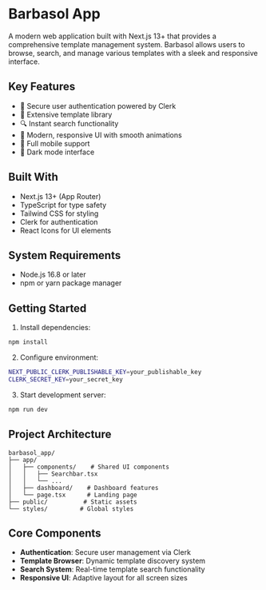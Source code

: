 # Barbasol App

A modern web application built with Next.js 13+ that provides a comprehensive template management system. Barbasol allows users to browse, search, and manage various templates with a sleek and responsive interface.

## Key Features

- 🔐 Secure user authentication powered by Clerk
- 🎨 Extensive template library
- 🔍 Instant search functionality
- 💫 Modern, responsive UI with smooth animations
- 📱 Full mobile support
- 🌙 Dark mode interface

## Built With

- Next.js 13+ (App Router)
- TypeScript for type safety
- Tailwind CSS for styling
- Clerk for authentication
- React Icons for UI elements

## System Requirements

- Node.js 16.8 or later
- npm or yarn package manager

## Getting Started

1. Install dependencies:
```bash
npm install
```

2. Configure environment:
```bash
NEXT_PUBLIC_CLERK_PUBLISHABLE_KEY=your_publishable_key
CLERK_SECRET_KEY=your_secret_key
```

3. Start development server:
```bash
npm run dev
```

## Project Architecture

```
barbasol_app/
├── app/
│   ├── components/    # Shared UI components
│   │   ├── Searchbar.tsx
│   │   └── ...
│   ├── dashboard/    # Dashboard features
│   └── page.tsx      # Landing page
├── public/          # Static assets
└── styles/         # Global styles
```

## Core Components

- **Authentication**: Secure user management via Clerk
- **Template Browser**: Dynamic template discovery system
- **Search System**: Real-time template search functionality
- **Responsive UI**: Adaptive layout for all screen sizes
